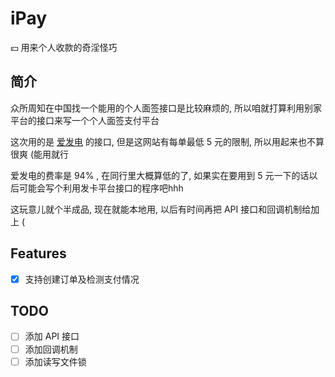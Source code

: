 # iPay
💴 用来个人收款的奇淫怪巧

## 简介

众所周知在中国找一个能用的个人面签接口是比较麻烦的, 所以咱就打算利用别家平台的接口来写一个个人面签支付平台

这次用的是 [爱发电](https://afdian.net) 的接口, 但是这网站有每单最低 5 元的限制, 所以用起来也不算很爽 (能用就行

爱发电的费率是 94% , 在同行里大概算低的了, 如果实在要用到 5 元一下的话以后可能会写个利用发卡平台接口的程序吧hhh

这玩意儿就个半成品, 现在就能本地用, 以后有时间再把 API 接口和回调机制给加上 (

## Features

- [x] 支持创建订单及检测支付情况

## TODO

- [ ] 添加 API 接口
- [ ] 添加回调机制
- [ ] 添加读写文件锁